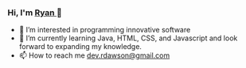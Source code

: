 ### Hi, I'm <a href="https://www.linkedin.com/in/ryan-dawson-558123192/"> Ryan </a> 👋

- 👀 I’m interested in programming innovative software
- 🌱 I’m currently learning Java, HTML, CSS, and Javascript and look forward to expanding my knowledge.
- 📫 How to reach me dev.rdawson@gmail.com


<!---
rydaws/rydaws is a ✨ special ✨ repository because its `README.md` (this file) appears on your GitHub profile.
You can click the Preview link to take a look at your changes.
--->
